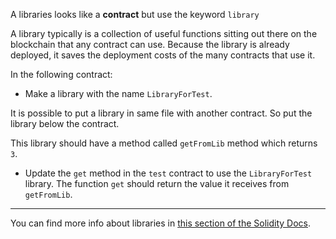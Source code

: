 A libraries looks like a **contract** but use the keyword `library`

A library typically is a collection of useful functions sitting out there on the blockchain that any contract can use.  Because the library is already deployed, it saves the deployment costs of the many contracts that use it.

In the following contract:

- Make a library with the name `LibraryForTest`.

It is possible to put a library in same file with another contract.  So put the library below the contract.

This library should have a method called `getFromLib` method which returns `3`.

- Update the `get` method in the `test` contract to use the `LibraryForTest` library.   The function `get` should return the value it receives from `getFromLib`.

***

You can find more info about libraries in <a href="https://solidity.readthedocs.io/en/latest/contracts.html?highlight=library#libraries" target="_blank">this section of the Solidity Docs</a>.
